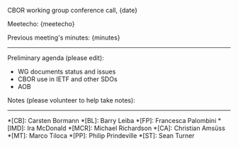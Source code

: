 CBOR working group conference call, {date}

Meetecho: {meetecho}

Previous meeting's minutes: {minutes}

-----------------------------
Preliminary agenda (please edit):

- WG documents status and issues
- CBOR use in IETF and other SDOs
- AOB

Notes (please volunteer to help take notes):



---

*[CB]: Carsten Bormann
*[BL]: Barry Leiba
*[FP]: Francesca Palombini
*[IMD]: Ira McDonald
*[MCR]: Michael Richardson
*[CA]: Christian Amsüss
*[MT]: Marco Tiloca
*[PP]: Philip Prindeville
*[ST]: Sean Turner
